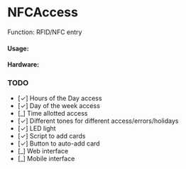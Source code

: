 NFCAccess
=========

Function: RFID/NFC entry

#### Usage:

#### Hardware:



### TODO
 - [✓] Hours of the Day access
 - [✓] Day of the week access
 - [_] Time allotted access
 - [✓] Different tones for different access/errors/holidays
 - [✓] LED light
 - [✓] Script to add cards
 - [✓] Button to auto-add card
 - [_] Web interface
 - [_] Mobile interface
